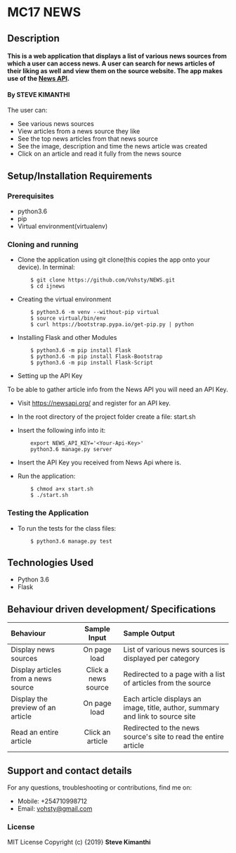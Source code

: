# MC17 NEWS

## Description
#### This is a web application that displays a list of various news sources from which a user can access news. A user can search for news articles of their liking as well and view them on the source website. The app makes use of the [News API](https://newsapi.org/).
#### By **STEVE KIMANTHI**
The user can:
* See various news sources
* View articles from a news source they like
* See the top news articles from that news source
* See the image, description and time the news article was created
* Click on an article and read it fully from the news source
## Setup/Installation Requirements
### Prerequisites
* python3.6
* pip
* Virtual environment(virtualenv)

### Cloning and running
* Clone the application using git clone(this copies the app onto your device). In terminal:

          $ git clone https://github.com/Vohsty/NEWS.git
          $ cd ijnews

* Creating the virtual environment

          $ python3.6 -m venv --without-pip virtual
          $ source virtual/bin/env
          $ curl https://bootstrap.pypa.io/get-pip.py | python

* Installing Flask and other Modules

          $ python3.6 -m pip install Flask
          $ python3.6 -m pip install Flask-Bootstrap
          $ python3.6 -m pip install Flask-Script
* Setting up the API Key

To be able to gather article info from the News API you will need an API Key.

* Visit https://newsapi.org/ and register for an API key.
* In the root directory of the project folder create a file: start.sh
* Insert the following info into it:

          export NEWS_API_KEY='<Your-Api-Key>'
          python3.6 manage.py server

* Insert the API Key you received from News Api where <Your-Api-Key> is.

* Run the application:

          $ chmod a+x start.sh
          $ ./start.sh
### Testing the Application
* To run the tests for the class files:

          $ python3.6 manage.py test

## Technologies Used
* Python 3.6
* Flask
## Behaviour driven development/ Specifications

| Behaviour |  Sample Input | Sample Output |
| :---------------- | :---------------: | :------------------ |
| Display news sources | On page load | List of various news sources is displayed per category |
| Display articles from a news source | Click a news source | Redirected to a page with a list of articles from the source |
| Display the preview of an article | On page load | Each article displays an image, title, author, summary and link to source site |
| Read an entire article | Click an article | Redirected to the news source's site to read the entire article |

## Support and contact details
For any questions, troubleshooting or contributions,  find me on:
* Mobile: +254710998712
* Email: vohsty@gmail.com
### License
MIT License
Copyright (c) {2019} **Steve Kimanthi**
